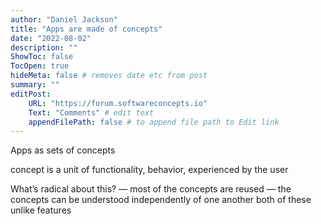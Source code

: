 ```yaml
---
author: "Daniel Jackson"
title: "Apps are made of concepts"
date: "2022-08-02"
description: ""
ShowToc: false
TocOpen: true
hideMeta: false # removes date etc from post
summary: ""
editPost:
    URL: "https://forum.softwareconcepts.io"
    Text: "Comments" # edit text
    appendFilePath: false # to append file path to Edit link
---
```

Apps as sets of concepts

concept is a unit of functionality, behavior, experienced by the user

What’s radical about this?
— most of the concepts are reused
— the concepts can be understood independently of one another
both of these unlike features

